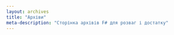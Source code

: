 ```yaml
---
layout: archives
title: "Архіви"
meta-description: "Сторінка архівів F# для розваг і достатку"
---
```


